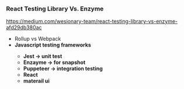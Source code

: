 ### React Testing Library Vs. Enzyme
https://medium.com/wesionary-team/react-testing-library-vs-enzyme-afd29db380ac

- Rollup vs Webpack
- <b> Javascript testing frameworks
    - Jest -> unit test
    - Enzayme -> for snapshot
    - Puppeteer -> integration testing
    - React
    - materail ui